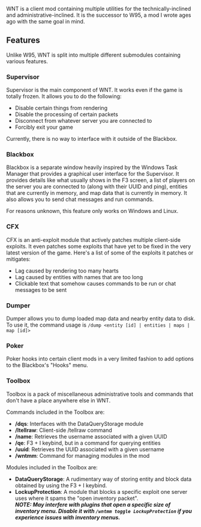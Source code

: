 WNT is a client mod containing multiple utilities for the technically-inclined and administrative-inclined. It is the successor to W95, a mod I wrote ages ago with the same goal in mind.

## Features
Unlike W95, WNT is split into multiple different submodules containing various features.

### Supervisor
Supervisor is the main component of WNT. It works even if the game is totally frozen. It allows you to do the following:
* Disable certain things from rendering
* Disable the processing of certain packets
* Disconnect from whatever server you are connected to
* Forcibly exit your game

Currently, there is no way to interface with it outside of the Blackbox.

### Blackbox
Blackbox is a separate window heavily inspired by the Windows Task Manager that provides a graphical user interface for the Supervisor. It provides details like what usually shows in the F3 screen, a list of players on the server you are connected to (along with their UUID and ping), entities that are currently in memory, and map data that is currently in memory. It also allows you to send chat messages and run commands.

For reasons unknown, this feature only works on Windows and Linux.

### CFX
CFX is an anti-exploit module that actively patches multiple client-side exploits. It even patches some exploits that have yet to be fixed in the very latest version of the game. Here's a list of some of the exploits it patches or mitigates:
* Lag caused by rendering too many hearts
* Lag caused by entities with names that are too long
* Clickable text that somehow causes commands to be run or chat messages to be sent

### Dumper
Dumper allows you to dump loaded map data and nearby entity data to disk. To use it, the command usage is `/dump <entity [id] | entities | maps | map [id]>` 

### Poker
Poker hooks into certain client mods in a very limited fashion to add options to the Blackbox's "Hooks" menu.

### Toolbox
Toolbox is a pack of miscellaneous administrative tools and commands that don't have a place anywhere else in WNT.

Commands included in the Toolbox are:
* **/dqs**: Interfaces with the DataQueryStorage module
* **/ltellraw**: Client-side /tellraw command
* **/name**: Retrieves the username associated with a given UUID
* **/qe**: F3 + I keybind, but in a command for querying entities
* **/uuid**: Retrieves the UUID associated with a given username
* **/wntmm**: Command for managing modules in the mod

Modules included in the Toolbox are:
* **DataQueryStorage**: A rudimentary way of storing entity and block data obtained by using the F3 + I keybind.
* **LockupProtection**: A module that blocks a specific exploit one server uses where it spams the "open inventory packet".<br>***NOTE: May interfere with plugins that open a specific size of inventory menu. Disable it with `/wntmm toggle LockupProtection` if you experience issues with inventory menus.***
